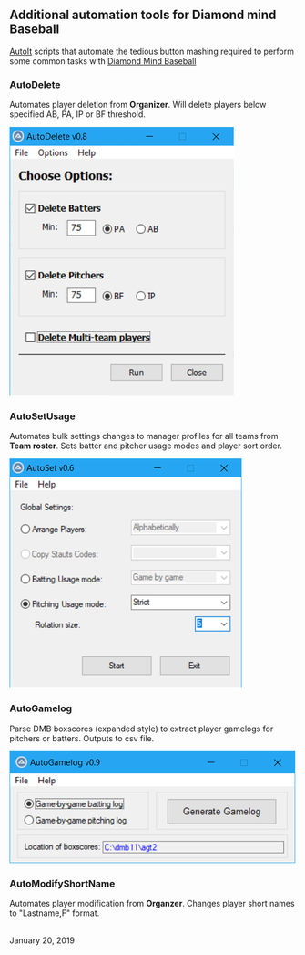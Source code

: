 ## Additional automation tools for Diamond mind Baseball
[AutoIt](https://www.autoitscript.com/site/) scripts that automate the tedious button mashing required to perform some common tasks with [Diamond Mind Baseball](http://www.diamond-mind.com/)


### AutoDelete
Automates player deletion from **Organizer**.  Will delete players below specified AB, PA, IP or BF threshold.

![AutoDelete v0.8](../images/AutoDelete_v0.8.png)


### AutoSetUsage
Automates bulk settings changes to manager profiles for all teams from **Team roster**.  Sets batter and pitcher usage modes and player sort order.

![AutoSetUsage v0.6](../images/AutoSetUsage_v0.6.png)


### AutoGamelog
Parse DMB boxscores (expanded style) to extract player gamelogs for pitchers or batters.  Outputs to csv file.

![AutoGamelog v0.9](../images/AutoGamelog_v0.9.png)


### AutoModifyShortName
Automates player modification from **Organzer**.  Changes player short names to "Lastname,F" format.

<br/>
January 20, 2019